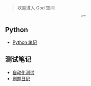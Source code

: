 > 欢迎进入 God 空间

<center><img src="https://ning-wang.oss-cn-beijing.aliyuncs.com/blog-imags/learn.jpg" alt="learn" style="zoom: 33%;" /></center>

## Python

* [Python 笔记](god/python_note/README.md)

## 测试笔记

* [自动化测试](god/testnode/automated_testing.md)
* [刷题日记](god/testing/_sidebar.md)
